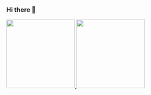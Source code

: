 ### Hi there 👋

<div>
  <a href="https://github.com/mbiemann">
  <img height="180em" src="https://github-readme-stats.vercel.app/api?username=mbiemann&show_icons=true&theme=dracula&include_all_commits=true&count_private=true"/>
  <img height="180em" src="https://github-readme-stats.vercel.app/api/top-langs/?username=mbiemann&layout=compact&langs_count=16&theme=dracula"/>
<div>
